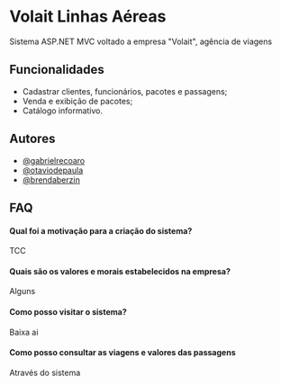 
# Volait Linhas Aéreas

Sistema ASP.NET MVC voltado a empresa "Volait", agência de viagens



## Funcionalidades

- Cadastrar clientes, funcionários, pacotes e passagens;
- Venda e exibição de pacotes;
- Catálogo informativo.



## Autores

- [@gabrielrecoaro](https://github.com/gabrielrecoaro)
- [@otaviodepaula](https://github.com/otaviodepaula)
- [@brendaberzin](https://github.com/brendaberzin)


## FAQ

#### Qual foi a motivação para a criação do sistema?

TCC

#### Quais são os valores e morais estabelecidos na empresa?

Alguns

#### Como posso visitar o sistema?

Baixa ai

#### Como posso consultar as viagens e valores das passagens

Através do sistema
